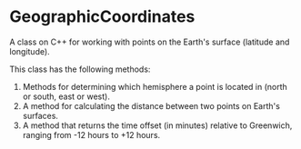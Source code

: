 # GeographicCoordinates
A class on C++ for working with points on the Earth's surface (latitude and longitude).

This class has the following methods:

1. Methods for determining which hemisphere a point is located in (north or south, east or west).
2. A method for calculating the distance between two points on Earth's surfaces.
3. A method that returns the time offset (in minutes) relative to Greenwich, ranging from -12 hours to +12 hours.
